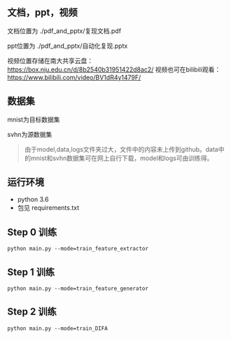 ## 文档，ppt，视频
文档位置为 ./pdf_and_pptx/复现文档.pdf

ppt位置为 ./pdf_and_pptx/自动化复现.pptx

视频位置存储在南大共享云盘：https://box.nju.edu.cn/d/8b2540b31951422d8ac2/
视频也可在bilibili观看：https://www.bilibili.com/video/BV1dR4y1479F/
## 数据集
mnist为目标数据集

svhn为源数据集

>由于model,data,logs文件夹过大，文件中的内容未上传到github。data中的mnist和svhn数据集可在网上自行下载，model和logs可由训练得。
## 运行环境
* python 3.6
* 包见 requirements.txt

## Step 0 训练

~~~
python main.py --mode=train_feature_extractor
~~~

## Step 1 训练

~~~
python main.py --mode=train_feature_generator
~~~

## Step 2 训练

~~~
python main.py --mode=train_DIFA
~~~



